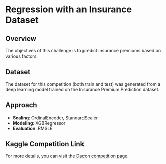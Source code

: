 # Regression with an Insurance Dataset

## Overview
The objectives of this challenge is to predict insurance premiums based on various factors.

## Dataset
The dataset for this competition (both train and test) was generated from a deep learning model trained on the Insurance Premium Prediction dataset.

## Approach
- **Scaling**: OrdinalEncoder, StandardScaler
- **Modeling**: XGBRegressor
- **Evaluation**: RMSLE


## Kaggle Competition Link  
For more details, you can visit the [Dacon competition page](https://www.kaggle.com/competitions/playground-series-s4e12/overview).
